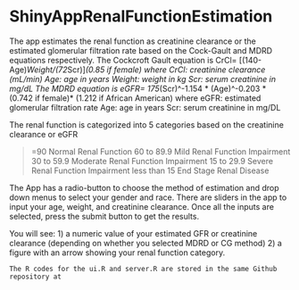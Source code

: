 # ShinyAppRenalFunctionEstimation
The app estimates the renal function as creatinine clearance or the estimated glomerular filtration rate based on the Cock-Gault and MDRD equations respectively.
The Cockcroft Gault equation is 
    CrCl= [(140-Age)*Weight/(72*Scr)]*(0.85 if female)
    where 
    CrCl: creatinine clearance (mL/min)
    Age: age in years
    Weight: weight in kg
    Scr: serum creatinine in mg/dL
The MDRD equation is 
     eGFR= 175*(Scr)^-1.154 * (Age)^-0.203 * (0.742 if female)* (1.212 if African American)
     where
     eGFR: estimated glomerular filtration rate 
     Age: age in years
     Scr: serum creatinine in mg/DL
     
   The renal function is categorized into 5 categories based on the creatinine clearance or eGFR
   >=90 Normal Renal Function
   60 to 89.9 Mild Renal Function Impairment
   30 to 59.9 Moderate Renal Function Impairment
   15 to 29.9 Severe Renal Function Impairment
   less than 15 End Stage Renal Disease
   
   The App has a radio-button to choose the method of estimation and drop down menus to select your gender and race.
   There are sliders in the app to input your age, weight, and creatinine clearance. 
   Once all the inputs are selected, press the submit button to get the results. 
   
   You will see: 
    1) a numeric value of your estimated GFR or creatinine clearance (depending on whether you selected MDRD or CG method)
    2) a figure with an arrow showing your renal function category. 
    
    The R codes for the ui.R and server.R are stored in the same Github repository at 
